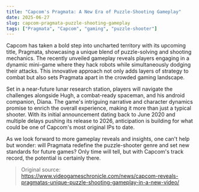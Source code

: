 ```yaml
---
title: "Capcom's Pragmata: A New Era of Puzzle-Shooting Gameplay"
date: 2025-06-27
slug: capcom-pragmata-puzzle-shooting-gameplay
tags: ["Pragmata", "Capcom", "gaming", "puzzle-shooter"]
---
```


Capcom has taken a bold step into uncharted territory with its upcoming title, Pragmata, showcasing a unique blend of puzzle-solving and shooting mechanics. The recently unveiled gameplay reveals players engaging in a dynamic mini-game where they hack robots while simultaneously dodging their attacks. This innovative approach not only adds layers of strategy to combat but also sets Pragmata apart in the crowded gaming landscape.

Set in a near-future lunar research station, players will navigate the challenges alongside Hugh, a combat-ready spaceman, and his android companion, Diana. The game's intriguing narrative and character dynamics promise to enrich the overall experience, making it more than just a typical shooter. With its initial announcement dating back to June 2020 and multiple delays pushing its release to 2026, anticipation is building for what could be one of Capcom's most original IPs to date.

As we look forward to more gameplay reveals and insights, one can't help but wonder: will Pragmata redefine the puzzle-shooter genre and set new standards for future games? Only time will tell, but with Capcom's track record, the potential is certainly there.

> Original source: https://www.videogameschronicle.com/news/capcom-reveals-pragmatas-unique-puzzle-shooting-gameplay-in-a-new-video/